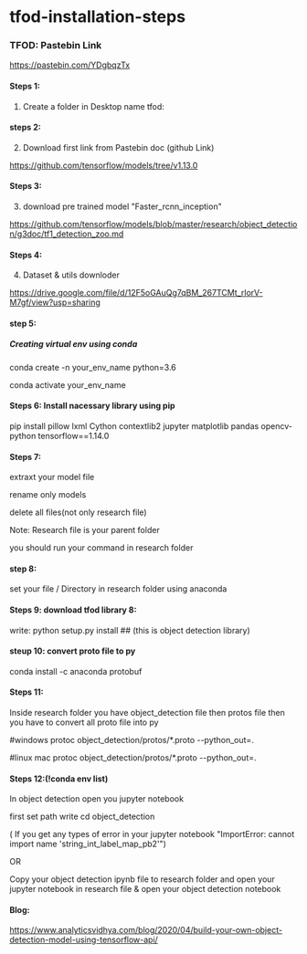 # tfod-installation-steps

### TFOD: Pastebin Link

https://pastebin.com/YDgbqzTx

#### Steps 1:

1. Create a folder in Desktop name tfod:


#### steps 2:

2. Download first link from Pastebin doc (github Link)

https://github.com/tensorflow/models/tree/v1.13.0

#### Steps 3:

3. download pre trained model "Faster_rcnn_inception"

https://github.com/tensorflow/models/blob/master/research/object_detection/g3doc/tf1_detection_zoo.md

#### Steps 4:

4. Dataset & utils downloder

https://drive.google.com/file/d/12F5oGAuQg7qBM_267TCMt_rlorV-M7gf/view?usp=sharing

#### step 5:

##### Creating virtual env using conda
conda create -n your_env_name python=3.6
 
conda activate your_env_name


#### Steps 6: Install nacessary library using pip
 
pip install pillow lxml Cython contextlib2 jupyter matplotlib pandas opencv-python tensorflow==1.14.0

#### Steps 7:

extraxt your model file

rename only models

delete all files(not only research file)


Note: Research file is your parent folder

you should run your command in research folder

#### step 8:

set your file / Directory in research folder using anaconda

#### Steps 9:  download tfod library 8:

write: python setup.py install ## (this is object detection library)

#### steup 10:  convert proto file to py

conda install -c anaconda protobuf

#### Steps 11:

Inside research folder you have object_detection file then protos file then you have to convert all proto file into py

#windows
protoc object_detection/protos/*.proto --python_out=.

#linux mac
protoc object_detection/protos/*.proto --python_out=.

#### Steps 12:(!conda env list)

In object detection open you jupyter notebook

first set path write cd object_detection

( If you get any types of error in your jupyter notebook "ImportError: cannot import name 'string_int_label_map_pb2'")


OR

Copy your object detection ipynb file to research folder and open your jupyter notebook in research file & open your object detection notebook

#### Blog:

https://www.analyticsvidhya.com/blog/2020/04/build-your-own-object-detection-model-using-tensorflow-api/



